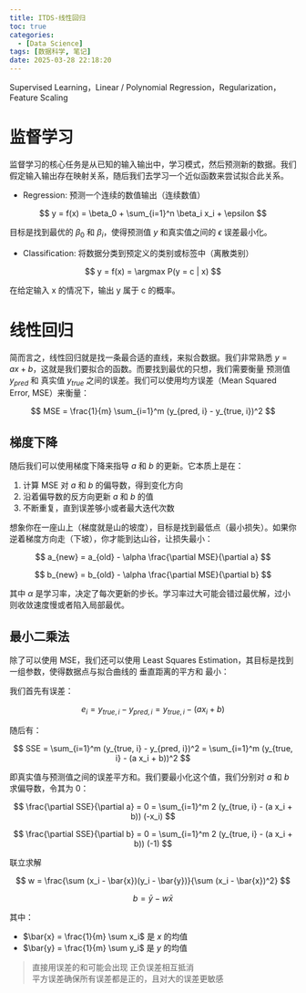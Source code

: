 ```yaml
---
title: ITDS-线性回归
toc: true
categories:
  - [Data Science]
tags: [数据科学, 笔记]
date: 2025-03-28 22:18:20
---
```


Supervised Learning，Linear / Polynomial Regression，Regularization，Feature Scaling

<!-- more -->

# 监督学习

监督学习的核心任务是从已知的输入输出中，学习模式，然后预测新的数据。我们假定输入输出存在映射关系，随后我们去学习一个近似函数来尝试拟合此关系。

- Regression: 预测一个连续的数值输出（连续数值）

$$
y = f(x) = \beta_0 + \sum_{i=1}^n \beta_i x_i + \epsilon
$$

目标是找到最优的 $\beta_0$ 和 $\beta_i$，使得预测值 $y$ 和真实值之间的 $\epsilon$ 误差最小化。

- Classification: 将数据分类到预定义的类别或标签中（离散类别）

$$
y = f(x) = \argmax P(y = c | x)
$$

在给定输入 x 的情况下，输出 y 属于 c 的概率。

# 线性回归

简而言之，线性回归就是找一条最合适的直线，来拟合数据。我们非常熟悉 $y = ax + b$，这就是我们要拟合的函数。而要找到最优的只想，我们需要衡量 预测值 $y_{pred}$ 和 真实值 $y_{true}$ 之间的误差。我们可以使用均方误差（Mean Squared Error, MSE）来衡量：

$$
MSE = \frac{1}{m} \sum_{i=1}^m (y_{pred, i} - y_{true, i})^2
$$

## 梯度下降

随后我们可以使用梯度下降来指导 $a$ 和 $b$ 的更新。它本质上是在：

1. 计算 MSE 对 $a$ 和 $b$ 的偏导数，得到变化方向
2. 沿着偏导数的反方向更新 $a$ 和 $b$ 的值
3. 不断重复，直到误差够小或者最大迭代次数

想象你在一座山上（梯度就是山的坡度），目标是找到最低点（最小损失）。如果你逆着梯度方向走（下坡），你才能到达山谷，让损失最小：

$$
a_{new} = a_{old} - \alpha \frac{\partial MSE}{\partial a}
$$

$$
b_{new} = b_{old} - \alpha \frac{\partial MSE}{\partial b}
$$

其中 $\alpha$ 是学习率，决定了每次更新的步长。学习率过大可能会错过最优解，过小则收敛速度慢或者陷入局部最优。

## 最小二乘法

除了可以使用 MSE，我们还可以使用 Least Squares Estimation，其目标是找到一组参数，使得数据点与拟合曲线的 垂直距离的平方和 最小：

我们首先有误差：

$$
e_i = y_{true, i} - y_{pred, i} = y_{true, i} - (a x_i + b)
$$

随后有：

$$
SSE = \sum_{i=1}^m (y_{true, i} - y_{pred, i})^2 = \sum_{i=1}^m (y_{true, i} - (a x_i + b))^2
$$

即真实值与预测值之间的误差平方和。我们要最小化这个值，我们分别对 $a$ 和 $b$ 求偏导数，令其为 0：

$$
\frac{\partial SSE}{\partial a} = 0 = \sum_{i=1}^m 2 (y_{true, i} - (a x_i + b)) (-x_i)
$$

$$
\frac{\partial SSE}{\partial b} = 0 = \sum_{i=1}^m 2 (y_{true, i} - (a x_i + b)) (-1)
$$

联立求解

$$
w = \frac{\sum (x_i - \bar{x})(y_i - \bar{y})}{\sum (x_i - \bar{x})^2}
$$

$$
b = \bar{y} - w \bar{x}
$$

其中：

- $\bar{x} = \frac{1}{m} \sum x_i$ 是 $x$ 的均值
- $\bar{y} = \frac{1}{m} \sum y_i$ 是 $y$ 的均值

> 直接用误差的和可能会出现 正负误差相互抵消  
> 平方误差确保所有误差都是正的，且对大的误差更敏感

